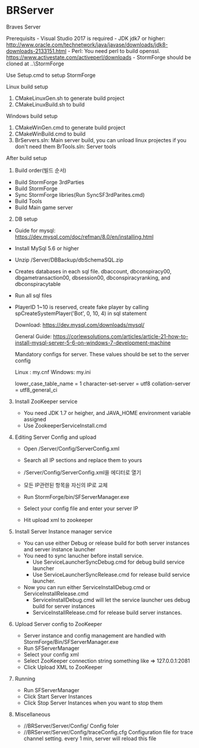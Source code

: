 # BRServer
Braves Server 

Prerequisits
	- Visual Studio 2017 is required
	- JDK jdk7 or higher: http://www.oracle.com/technetwork/java/javase/downloads/jdk8-downloads-2133151.html
	- Perl: You need perl to build openssl. https://www.activestate.com/activeperl/downloads
	- StormForge should be cloned at ..\StormForge


Use Setup.cmd to setup StormForge



Linux build setup
1. CMakeLinuxGen.sh to generate build project
2. CMakeLinuxBuild.sh to build

Windows build setup
1. CMakeWinGen.cmd to generate build project
2. CMakeWinBuild.cmd to build
3. BrServers.sln: Main server build, you can unload linux projectes if you don't need them
BrTools.sln: Server tools


After build setup
1. Build order(빌드 순서)
 - Build StormForge 3rdParties
 - Build StormForge
 - Sync StormForge libries(Run SyncSF3rdParites.cmd)
 - Build Tools
 - Build Main game server


2. DB setup
 - Guide for mysql: https://dev.mysql.com/doc/refman/8.0/en/installing.html
 - Install MySql 5.6 or higher
 - Unzip /Server/DBBackup/dbSchemaSQL.zip
 - Creates databases in each sql file. dbaccount, dbconspiracy00, dbgametransaction00, dbsession00, dbconspiracyranking, and dbconspiracytable
 - Run all sql files
 - PlayerID 1~10 is reserved, create fake player by calling spCreateSystemPlayer('Bot', 0, 10, 4) in sql statement
 
	Download: https://dev.mysql.com/downloads/mysql/ 
	 
	General Guide: https://corlewsolutions.com/articles/article-21-how-to-install-mysql-server-5-6-on-windows-7-development-machine 
	 
	 
	Mandatory configs for server. These values should be set to the server config

	Linux : my.cnf
	Windows: my.ini

	lower_case_table_name     = 1
	character-set-server      = utf8
	collation-server          = utf8_general_ci


 
3. Install ZooKeeper service
	- You need JDK 1.7 or heigher, and JAVA_HOME environment variable assigned
	- Use ZookeeperServiceInstall.cmd

4. Editing Server Config and upload
	- Open /Server/Config/ServerConfig.xml
	- Search all IP sections and replace them to yours 

	- /Server/Config/ServerConfig.xml을 에디터로 열기
	- 모든 IP관련된 항목을 자신의 IP로 교체
	- Run StormForge/bin/SFServerManager.exe
	- Select your config file and enter your server IP
	- Hit upload xml to zookeeper
	

5. Install Server Instance manager service
	- You can use either Debug or release build for both server instances and server instance launcher
	- You need to sync lanucher before install service. 
		- Use ServiceLauncherSyncDebug.cmd for debug build service launcher
		- Use ServiceLauncherSyncRelease.cmd for release build service launcher.
	- Now you can run either ServiceInstallDebug.cmd or ServiceInstallRelease.cmd
		- ServiceInstallDebug.cmd will let the service launcher ues debug build for server instances
		- ServiceInstallRelease.cmd for release build server instances.


6. Upload Server config to ZooKeeper
	- Server instance and config management are handled with StormForge/Bin/SFServerManager.exe
	- Run SFServerManager
	- Select your config xml
	- Select ZooKeeper connection string something like => 127.0.0.1:2081
	- Click Upload XML to ZooKeeper


7. Running
	- Run SFServerManager
	- Click Start Server Instances
	- Click Stop Server Instances when you want to stop them


8. Miscellaneous
	- //BRServer/Server/Config/ Config foler
	- //BRServer/Server/Config/traceConfig.cfg Configuration file for trace channel setting. every 1 min, server will reload this file
	

	
	
